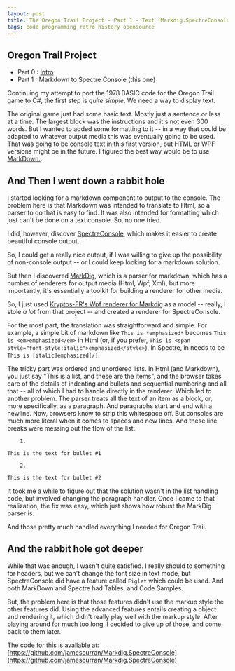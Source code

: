 ```yaml
---
layout: post
title: The Oregon Trail Project - Part 1 - Text (Markdig.SpectreConsole)
tags: code programming retro history opensource
---
```


Oregon Trail Project
--------------------

- Part 0 : [Intro](https://honestillusion.com/blog/2023/11/07/oregon-trail-project-intro/)
- Part 1 : Markdown to Spectre Console (this one)

Continuing my attempt to port the 1978 BASIC code for the Oregon Trail game to C#, the first step is *quite simple*. We need a way to display text.  

The original game just had some basic text.  Mostly just a sentence or less at a time.  The largest block was the instructions and it's not even 300 words. But I wanted to added some formatting to it -- in a way that could be adapted to whatever output media this was eventually going to be used.  That was going to be console text in this first version, but HTML or WPF versions might be in the future.  I figured the best way would be to use [MarkDown.](https://en.wikipedia.org/wiki/Markdown).

## And Then I went down a rabbit hole ##

I started looking for a markdown component to output to the console. The problem here is that Markdown was intended to translate to Html, so a parser to do that is easy to find. It was also intended for formatting which just can't be done on a text console.  So, no one tried.

I did, however, discover [SpectreConsole](https://github.com/spectreconsole/spectre.console), which makes it easier to create beautiful console output.

So, I could get a really nice output, if I was willing to give up the possibility of non-console output -- or I could keep looking for a markdown solution.

But then I discovered [MarkDig](https://github.com/xoofx/markdig), which is a parser for markdown, which has a number of renderers for output media (Html, Wpf, Xml), but more importantly, it's essentially a toolkit for building a renderer for other media.

So, I just used [Kryptos-FR's Wpf renderer for Markdig](https://github.com/Kryptos-FR/markdig.wpf) as a model -- really, I stole *a lot* from that project -- and created a renderer for SpectreConsole.  

For the most part, the translation was straightforward and simple.  For example, a simple bit of markdown like `This is *emphasized*` becomes `This is <em>emphasized</em>` in Html (or, if you prefer, `This is <span style="font-style:italic">emphasized</style>`), in Spectre, in needs to be `This is [italic]emphasized[/]`.

The tricky part was ordered and unordered lists.  In Html (and Markdown), you just say "This is a list, and these are the items", and the browser takes care of the details of indenting and bullets and sequential numbering and all that -- all of which I had to handle directly in the renderer. Which led to another problem.  The parser treats all the text of an item as a block, or, more specifically, as a paragraph. And paragraphs start and end with a newline.  Now, browsers know to strip this whitespace off. But consoles are much more literal when it comes to spaces and new lines. And these line breaks were messing out the flow of the list:

        1.

    This is the text for bullet #1

        2.

    This is the text for bullet #2

It took me a while to figure out that the solution wasn't in the list handling code, but involved changing the paragraph handler.  Once I came to that realization, the fix was easy, which just shows how robust the MarkDig parser is.

And those pretty much handled everything I needed for Oregon Trail.

## And the rabbit hole got deeper ##

While that was enough, I wasn't quite satisfied. I really should to something for headers, but we can't change the font size in text mode, but SpectreConsole did have a feature called `Figlet` which could be used.  And both MarkDown and Spectre had Tables, and Code Samples.

But, the problem here is that those features didn't use the markup style the other features did. Using the advanced features entails creating a object and rendering it, which didn't really play well with the markup style.  After playing around for much too long, I decided to give up of those, and come back to them later.

The code for this is available at: [https://github.com/jamescurran/Markdig.SpectreConsole](https://github.com/jamescurran/Markdig.SpectreConsole)

